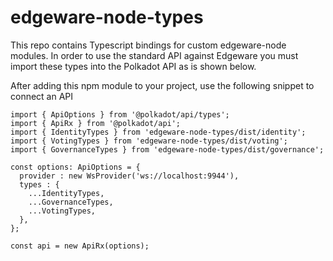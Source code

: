 # edgeware-node-types
This repo contains Typescript bindings for custom edgeware-node modules. In order to use the standard API against Edgeware you must import these types into the Polkadot API as is shown below.

After adding this npm module to your project, use the following snippet to connect an API 
```
import { ApiOptions } from '@polkadot/api/types';
import { ApiRx } from '@polkadot/api';
import { IdentityTypes } from 'edgeware-node-types/dist/identity';
import { VotingTypes } from 'edgeware-node-types/dist/voting';
import { GovernanceTypes } from 'edgeware-node-types/dist/governance';

const options: ApiOptions = {
  provider : new WsProvider('ws://localhost:9944'),
  types : {
    ...IdentityTypes,
    ...GovernanceTypes,
    ...VotingTypes,
  },
};

const api = new ApiRx(options);
```
